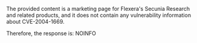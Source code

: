 The provided content is a marketing page for Flexera's Secunia Research and related products, and it does not contain any vulnerability information about CVE-2004-1669.

Therefore, the response is:
NOINFO